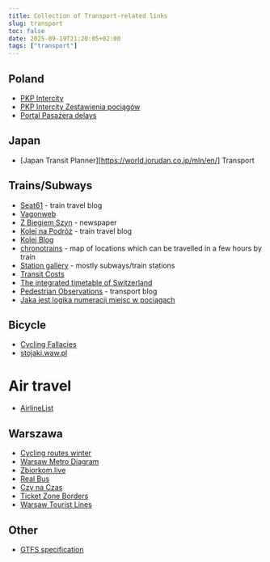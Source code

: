 ```yaml
---
title: Collection of Transport-related links
slug: transport
toc: false
date: 2025-09-19T21:20:05+02:00
tags: ["transport"]
---
```


## Poland
- [PKP Intercity](https://www.intercity.pl)
- [PKP Intercity Zestawienia pociągów](https://www.intercity.pl/pl/site/dla-pasazera/kup-bilet/pociagi-i-stacje/zestawienia-pociagow.html)
- [Portal Pasażera delays](https://portalpasazera.pl/Opoznienia/)

## Japan
- [Japan Transit Planner][https://world.jorudan.co.jp/mln/en/]
Transport

## Trains/Subways
- [Seat61](https://www.seat61.com/) - train travel blog
- [Vagonweb](https://www.vagonweb.cz/)
- [Z Biegiem Szyn](https://zbs.net.pl/) - newspaper
- [Kolej na Podróż](https://kolejnapodroz.pl/) - train travel blog
- [Kolej Blog](https://kolejblog.wordpress.com/)
- [chronotrains](https://www.chronotrains.com/en) - map of locations which can be travelled in a few hours by train
- [Station gallery](http://stations.albertguillaumes.cat/) - mostly subways/train stations
- [Transit Costs](https://transitcosts.com/)
- [The integrated timetable of Switzerland](https://www.jokteur.com/a/integrated-timetable-switzerland/)
- [Pedestrian Observations](https://pedestrianobservations.com/) - transport blog
- [Jaka jest logika numeracji miejsc w pociągach](https://magazyn.koleo.pl/zasada-numeracji-miejsc-w-wagonie/)

## Bicycle
- [Cycling Fallacies](https://cyclingfallacies.org/)
- [stojaki.waw.pl](https://stojaki.waw.pl/index.php?show=stojak)

# Air travel
- [AirlineList](https://airlinelist.com/)

## Warszawa
- [Cycling routes winter](https://zom.waw.pl/dlarowerzystow)
- [Warsaw Metro Diagram](https://metro.waw.pl/wp-content/uploads/2025/03/Przebieg_linii_metra_WWW.png)
- [Zbiorkom.live](https://zbiorkom.live/warsaw/)
- [Real Bus](https://realbus.pl/mapa/?rdr)
- [Czy na Czas](https://czynaczas.pl/#/)
- [Ticket Zone Borders](https://www.wtp.waw.pl/mapy-schematy/granice-stref-biletowych/)
- [Warsaw Tourist Lines](https://www.wtp.waw.pl/warszawskie-linie-turystyczne/)

## Other
- [GTFS specification](https://gtfs.org/)
